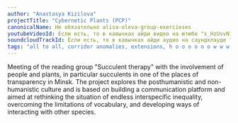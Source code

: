 ```yaml
---
author: "Anastasya Kizilova"
projectTitle: "Cybernetic Plants (PCP)"
canonicalName: Не обязательно alisa-oleva-group-exercieses
youtubeVideoId: Если есть, то в кавычках айди видео на ютюбе "s_HzUvvN1Ns"
soundcloudTrackId: Если есть, то в кавычках айди аудио на саундклауде "353915180"
tags: "all to all, corridor anomalies, extensions, h o o o o o o w w w w w l, places of transparency, speculative synthesis"
---
```

Meeting of the reading group "Succulent therapy" with the involvement of people and plants, in particular succulents in one of the places of transparency in Minsk. The project explores the posthumanistic and non-humanistic culture and is based on building a communication platform and aimed at rethinking the situation of endless interspecific inequality, overcoming the limitations of vocabulary, and developing ways of interacting with other species.
